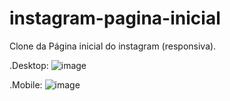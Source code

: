 # instagram-pagina-inicial
Clone da Página inicial do instagram (responsiva).

.Desktop:
![image](https://user-images.githubusercontent.com/74571057/123530854-8dc7ed00-d6d5-11eb-98d0-c04f0a21879a.png)

.Mobile:
![image](https://user-images.githubusercontent.com/74571057/123530786-ae437780-d6d4-11eb-968f-1783a289dabb.png)
